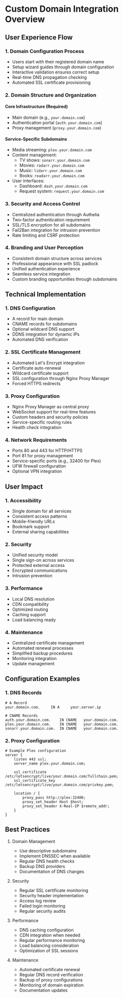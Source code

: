 # Custom Domain Integration Overview

## User Experience Flow

### 1. Domain Configuration Process
- Users start with their registered domain name
- Setup wizard guides through domain configuration
- Interactive validation ensures correct setup
- Real-time DNS propagation checking
- Automated SSL certificate provisioning

### 2. Domain Structure and Organization

#### Core Infrastructure (Required)
- Main domain (e.g., `your.domain.com`)
- Authentication portal (`auth.your.domain.com`)
- Proxy management (`proxy.your.domain.com`)

#### Service-Specific Subdomains
- Media streaming: `plex.your.domain.com`
- Content management:
  * TV shows: `sonarr.your.domain.com`
  * Movies: `radarr.your.domain.com`
  * Music: `lidarr.your.domain.com`
  * Books: `readarr.your.domain.com`
- User interfaces:
  * Dashboard: `dash.your.domain.com`
  * Request system: `request.your.domain.com`

### 3. Security and Access Control
- Centralized authentication through Authelia
- Two-factor authentication requirement
- SSL/TLS encryption for all subdomains
- Fail2Ban integration for intrusion prevention
- Rate limiting and CSRF protection

### 4. Branding and User Perception
- Consistent domain structure across services
- Professional appearance with SSL padlock
- Unified authentication experience
- Seamless service integration
- Custom branding opportunities through subdomains

## Technical Implementation

### 1. DNS Configuration
- A record for main domain
- CNAME records for subdomains
- Optional wildcard DNS support
- DDNS integration for dynamic IPs
- Automated DNS verification

### 2. SSL Certificate Management
- Automated Let's Encrypt integration
- Certificate auto-renewal
- Wildcard certificate support
- SSL configuration through Nginx Proxy Manager
- Forced HTTPS redirects

### 3. Proxy Configuration
- Nginx Proxy Manager as central proxy
- WebSocket support for real-time features
- Custom headers and security policies
- Service-specific routing rules
- Health check integration

### 4. Network Requirements
- Ports 80 and 443 for HTTP/HTTPS
- Port 81 for proxy management
- Service-specific ports (e.g., 32400 for Plex)
- UFW firewall configuration
- Optional VPN integration

## User Impact

### 1. Accessibility
- Single domain for all services
- Consistent access patterns
- Mobile-friendly URLs
- Bookmark support
- External sharing capabilities

### 2. Security
- Unified security model
- Single sign-on across services
- Protected external access
- Encrypted communications
- Intrusion prevention

### 3. Performance
- Local DNS resolution
- CDN compatibility
- Optimized routing
- Caching support
- Load balancing ready

### 4. Maintenance
- Centralized certificate management
- Automated renewal processes
- Simplified backup procedures
- Monitoring integration
- Update management

## Configuration Examples

### 1. DNS Records
```
# A Record
your.domain.com.     IN A     your.server.ip

# CNAME Records
auth.your.domain.com.    IN CNAME   your.domain.com.
plex.your.domain.com.    IN CNAME   your.domain.com.
sonarr.your.domain.com.  IN CNAME   your.domain.com.
```

### 2. Proxy Configuration
```nginx
# Example Plex configuration
server {
    listen 443 ssl;
    server_name plex.your.domain.com;
    
    ssl_certificate /etc/letsencrypt/live/your.domain.com/fullchain.pem;
    ssl_certificate_key /etc/letsencrypt/live/your.domain.com/privkey.pem;
    
    location / {
        proxy_pass http://plex:32400;
        proxy_set_header Host $host;
        proxy_set_header X-Real-IP $remote_addr;
    }
}
```

## Best Practices

1. Domain Management
   - Use descriptive subdomains
   - Implement DNSSEC when available
   - Regular DNS health checks
   - Backup DNS providers
   - Documentation of DNS changes

2. Security
   - Regular SSL certificate monitoring
   - Security header implementation
   - Access log review
   - Failed login monitoring
   - Regular security audits

3. Performance
   - DNS caching configuration
   - CDN integration when needed
   - Regular performance monitoring
   - Load balancing consideration
   - Optimization of SSL sessions

4. Maintenance
   - Automated certificate renewal
   - Regular DNS record verification
   - Backup of proxy configurations
   - Monitoring of domain expiration
   - Documentation updates